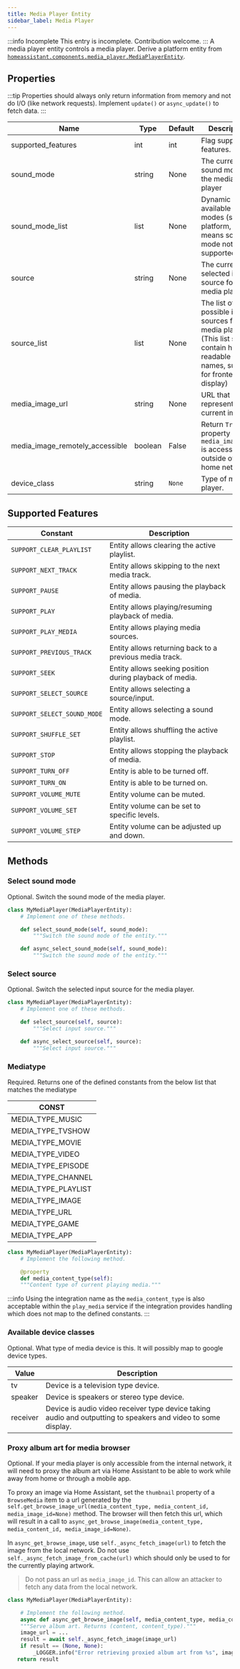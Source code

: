 ```yaml
---
title: Media Player Entity
sidebar_label: Media Player
---
```


:::info Incomplete
This entry is incomplete. Contribution welcome.
:::
A media player entity controls a media player.  Derive a platform entity from [`homeassistant.components.media_player.MediaPlayerEntity`](https://github.com/home-assistant/home-assistant/blob/master/homeassistant/components/media_player/__init__.py).

## Properties

:::tip
Properties should always only return information from memory and not do I/O (like network requests). Implement `update()` or `async_update()` to fetch data.
:::

| Name | Type | Default | Description
| ---- | ---- | ------- | -----------
| supported_features | int | int | Flag supported features.
| sound_mode | string | None | The current sound mode of the media player
| sound_mode_list | list | None | Dynamic list of available sound modes (set by platform, empty means sound mode not supported)
| source | string | None | The currently selected input source for the media player.
| source_list | list | None | The list of possible input sources for the media player. (This list should contain human readable names, suitable for frontend display)
| media_image_url | string | None | URL that represents the current image.
| media_image_remotely_accessible | boolean | False | Return `True` if property `media_image_url` is accessible outside of the home network.
| device_class | string | `None` | Type of media player.

## Supported Features

| Constant | Description
| -------- | -----------
| `SUPPORT_CLEAR_PLAYLIST` | Entity allows clearing the active playlist.
| `SUPPORT_NEXT_TRACK` | Entity allows skipping to the next media track.
| `SUPPORT_PAUSE` | Entity allows pausing the playback of media.
| `SUPPORT_PLAY` | Entity allows playing/resuming playback of media.
| `SUPPORT_PLAY_MEDIA` | Entity allows playing media sources.
| `SUPPORT_PREVIOUS_TRACK` | Entity allows returning back to a previous media track.
| `SUPPORT_SEEK` | Entity allows seeking position during playback of media.
| `SUPPORT_SELECT_SOURCE` | Entity allows selecting a source/input.
| `SUPPORT_SELECT_SOUND_MODE` | Entity allows selecting a sound mode.
| `SUPPORT_SHUFFLE_SET` | Entity allows shuffling the active playlist.
| `SUPPORT_STOP` | Entity allows stopping the playback of media.
| `SUPPORT_TURN_OFF` | Entity is able to be turned off.
| `SUPPORT_TURN_ON` | Entity is able to be turned on.
| `SUPPORT_VOLUME_MUTE` | Entity volume can be muted.
| `SUPPORT_VOLUME_SET` | Entity volume can be set to specific levels.
| `SUPPORT_VOLUME_STEP` | Entity volume can be adjusted up and down.

## Methods

### Select sound mode

Optional. Switch the sound mode of the media player.

```python
class MyMediaPlayer(MediaPlayerEntity):
    # Implement one of these methods.

    def select_sound_mode(self, sound_mode):
        """Switch the sound mode of the entity."""

    def async_select_sound_mode(self, sound_mode):
        """Switch the sound mode of the entity."""
```

### Select source

Optional. Switch the selected input source for the media player.

```python
class MyMediaPlayer(MediaPlayerEntity):
    # Implement one of these methods.

    def select_source(self, source):
        """Select input source."""

    def async_select_source(self, source):
        """Select input source."""
```

### Mediatype

Required. Returns one of the defined constants from the below list that matches the mediatype

| CONST |
|-------|
|MEDIA_TYPE_MUSIC|
|MEDIA_TYPE_TVSHOW|
|MEDIA_TYPE_MOVIE|
|MEDIA_TYPE_VIDEO|
|MEDIA_TYPE_EPISODE|
|MEDIA_TYPE_CHANNEL|
|MEDIA_TYPE_PLAYLIST|
|MEDIA_TYPE_IMAGE|
|MEDIA_TYPE_URL|
|MEDIA_TYPE_GAME|
|MEDIA_TYPE_APP|

```python
class MyMediaPlayer(MediaPlayerEntity):
    # Implement the following method.

    @property
    def media_content_type(self):
    """Content type of current playing media."""
```

:::info
Using the integration name as the `media_content_type` is also acceptable within the `play_media` service if the integration provides handling which does not map to the defined constants.
:::

### Available device classes

Optional. What type of media device is this. It will possibly map to google device types.

| Value | Description
| ----- | -----------
| tv | Device is a television type device.
| speaker | Device is speakers or stereo type device.
| receiver | Device is audio video receiver type device taking audio and outputting to speakers and video to some display.

### Proxy album art for media browser

Optional. If your media player is only accessible from the internal network, it will need to proxy the album art via Home Assistant to be able to work while away from home or through a mobile app.

To proxy an image via Home Assistant, set the `thumbnail` property of a `BrowseMedia` item to a url generated by the `self.get_browse_image_url(media_content_type, media_content_id, media_image_id=None)` method. The browser will then fetch this url, which will result in a call to `async_get_browse_image(media_content_type, media_content_id, media_image_id=None)`.

In `async_get_browse_image`, use `self._async_fetch_image(url)` to fetch the image from the local network. Do not use `self._async_fetch_image_from_cache(url)` which should only be used to for the currently playing artwork.
> Do not pass an url as `media_image_id`. This can allow an attacker to fetch any data from the local network.

```python
class MyMediaPlayer(MediaPlayerEntity):

    # Implement the following method.
    async def async_get_browse_image(self, media_content_type, media_content_id, media_image_id=None):
    """Serve album art. Returns (content, content_type)."""
    image_url = ...
    result = await self._async_fetch_image(image_url)
    if result == (None, None):
        _LOGGER.info("Error retrieving proxied album art from %s", image_url)
   return result
```
